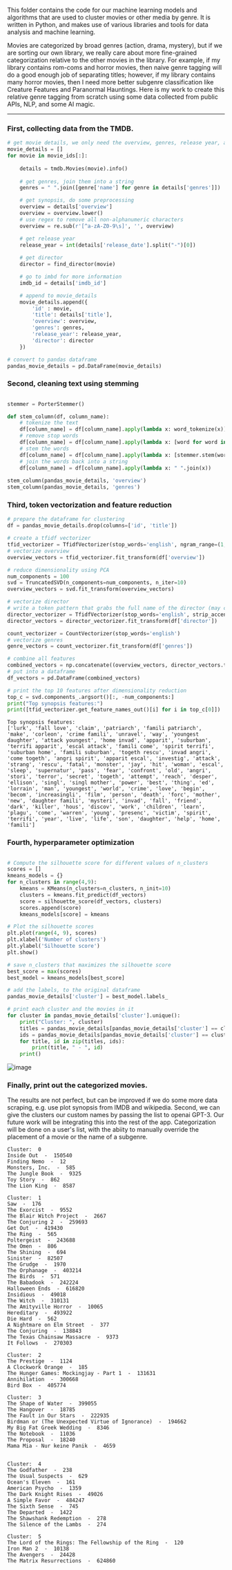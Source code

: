 This folder contains the code for our machine learning models and algorithms that are used to cluster movies or other media by genre. It is written in Python, and makes use of various libraries and tools for data analysis and machine learning.

Movies are categorized by broad genres (action, drama, mystery), but if we are sorting our own library, we really care about more fine-grained categorization relative to the other movies in the library. For example, if my library contains rom-coms and horror movies, then naive genre tagging will do a good enough job of separating titles; however, if my library contains many horror movies, then I need more better subgenre classification like Creature Features and Paranormal Hauntings. Here is my work to create this relative genre tagging from scratch using some data collected from public APIs, NLP, and some AI magic.
___

### First, collecting data from the TMDB.

```python
# get movie details, we only need the overview, genres, release year, and director
movie_details = []
for movie in movie_ids[:]:
    
    details = tmdb.Movies(movie).info()
    
    # get genres, join them into a string
    genres = " ".join([genre['name'] for genre in details['genres']])

    # get synopsis, do some preprocessing
    overview = details['overview']
    overview = overview.lower()
    # use regex to remove all non-alphanumeric characters
    overview = re.sub(r'[^a-zA-Z0-9\s]', '', overview)

    # get release year
    release_year = int(details['release_date'].split("-")[0])
    
    # get director
    director = find_director(movie)

    # go to imbd for more information
    imdb_id = details['imdb_id']

    # append to movie_details
    movie_details.append({
        'id' : movie,
        'title': details['title'],
        'overview': overview,
        'genres': genres,
        'release_year': release_year,
        'director': director
    })

# convert to pandas dataframe
pandas_movie_details = pd.DataFrame(movie_details)
```

### Second, cleaning text using stemming

```python

stemmer = PorterStemmer()

def stem_column(df, column_name):
    # tokenize the text
    df[column_name] = df[column_name].apply(lambda x: word_tokenize(x))
    # remove stop words
    df[column_name] = df[column_name].apply(lambda x: [word for word in x if word not in stopwords.words('english')])
    # stem the words
    df[column_name] = df[column_name].apply(lambda x: [stemmer.stem(word) for word in x])
    # join the words back into a string
    df[column_name] = df[column_name].apply(lambda x: " ".join(x))
    
stem_column(pandas_movie_details, 'overview')
stem_column(pandas_movie_details, 'genres')

```
### Third, token vectorization and feature reduction

```python
# prepare the dataframe for clustering
df = pandas_movie_details.drop(columns=['id', 'title'])

# create a tfidf vectorizer
tfid_vectorizer = TfidfVectorizer(stop_words='english', ngram_range=(1,2))
# vectorize overview
overview_vectors = tfid_vectorizer.fit_transform(df['overview'])

# reduce dimensionality using PCA
num_components = 100
svd = TruncatedSVD(n_components=num_components, n_iter=10)
overview_vectors = svd.fit_transform(overview_vectors)

# vectorize director
# write a token pattern that grabs the full name of the director (may contain periods)
director_vectorizer = TfidfVectorizer(stop_words='english', strip_accents='ascii', token_pattern=r'[a-zA-Z.\s]+')
director_vectors = director_vectorizer.fit_transform(df['director'])

count_vectorizer = CountVectorizer(stop_words='english')
# vectorize genres
genre_vectors = count_vectorizer.fit_transform(df['genres'])

# combine all features 
combined_vectors = np.concatenate((overview_vectors, director_vectors.toarray(), genre_vectors.toarray()), axis=1)
# put into a dataframe
df_vectors = pd.DataFrame(combined_vectors)

# print the top 10 features after dimensionality reduction
top_c = svd.components_.argsort()[:, -num_components:]
print("Top synopsis features:")
print([tfid_vectorizer.get_feature_names_out()[i] for i in top_c[0]])

```

    Top synopsis features:
    ['lurk', 'fall love', 'claim', 'patriarch', 'famili patriarch', 'make', 'corleon', 'crime famili', 'unravel', 'way', 'youngest daughter', 'attack youngest', 'home invad', 'apparit', 'suburban', 'terrifi apparit', 'escal attack', 'famili come', 'spirit terrifi', 'suburban home', 'famili suburban', 'togeth rescu', 'invad angri', 'come togeth', 'angri spirit', 'apparit escal', 'investig', 'attack', 'strang', 'rescu', 'fatal', 'monster', 'jay', 'hit', 'woman', 'escal', 'sleep', 'supernatur', 'pass', 'fear', 'confront', 'old', 'angri', 'stori', 'terror', 'secret', 'togeth', 'attempt', 'reach', 'desper', 'ellison', 'singl', 'singl mother', 'power', 'best', 'thing', 'ed', 'lorrain', 'man', 'youngest', 'world', 'crime', 'love', 'begin', 'becom', 'increasingli', 'film', 'person', 'death', 'forc', 'mother', 'new', 'daughter famili', 'mysteri', 'invad', 'fall', 'friend', 'dark', 'killer', 'hous', 'discov', 'work', 'children', 'learn', 'plagu', 'come', 'warren', 'young', 'presenc', 'victim', 'spirit', 'terrifi', 'year', 'live', 'life', 'son', 'daughter', 'help', 'home', 'famili']

### Fourth, hyperparameter optimization

```python

# Compute the silhouette score for different values of n_clusters
scores = []
kmeans_models = {}
for n_clusters in range(4,9):
    kmeans = KMeans(n_clusters=n_clusters, n_init=10)
    clusters = kmeans.fit_predict(df_vectors)
    score = silhouette_score(df_vectors, clusters)
    scores.append(score)
    kmeans_models[score] = kmeans

# Plot the silhouette scores
plt.plot(range(4, 9), scores)
plt.xlabel('Number of clusters')
plt.ylabel('Silhouette score')
plt.show()

# save n_clusters that maximizes the silhouette score
best_score = max(scores)
best_model = kmeans_models[best_score]

# add the labels, to the original dataframe
pandas_movie_details['cluster'] = best_model.labels_

# print each cluster and the movies in it
for cluster in pandas_movie_details['cluster'].unique():
    print("Cluster: ", cluster)
    titles = pandas_movie_details[pandas_movie_details['cluster'] == cluster]['title']
    ids = pandas_movie_details[pandas_movie_details['cluster'] == cluster]['id']
    for title, id in zip(titles, ids):
        print(title, " - ", id)
    print()
```
    
![image](https://user-images.githubusercontent.com/47376937/211188689-acf0c582-b24a-4241-933f-16cd6e8667a7.png)
    

### Finally, print out the categorized movies.
The results are not perfect, but can be improved if we do some more data scraping, e.g. use plot synopsis from IMDB and wikipedia. Second, we can give the clusters our custom names by passing the list to openai GPT-3. Our future work will be integrating this into the rest of the app. Categorization will be done on a user's list, with the abiity to manually override the placement of a movie or the name of a subgenre.

    Cluster:  0
    Inside Out  -  150540
    Finding Nemo  -  12
    Monsters, Inc.  -  585
    The Jungle Book  -  9325
    Toy Story  -  862
    The Lion King  -  8587
    
    Cluster:  1
    Saw  -  176
    The Exorcist  -  9552
    The Blair Witch Project  -  2667
    The Conjuring 2  -  259693
    Get Out  -  419430
    The Ring  -  565
    Poltergeist  -  243688
    The Omen  -  806
    The Shining  -  694
    Sinister  -  82507
    The Grudge  -  1970
    The Orphanage  -  403214
    The Birds  -  571
    The Babadook  -  242224
    Halloween Ends  -  616820
    Insidious  -  49018
    The Witch  -  310131
    The Amityville Horror  -  10065
    Hereditary  -  493922
    Die Hard  -  562
    A Nightmare on Elm Street  -  377
    The Conjuring  -  138843
    The Texas Chainsaw Massacre  -  9373
    It Follows  -  270303
    
    Cluster:  2
    The Prestige  -  1124
    A Clockwork Orange  -  185
    The Hunger Games: Mockingjay - Part 1  -  131631
    Annihilation  -  300668
    Bird Box  -  405774
    
    Cluster:  3
    The Shape of Water  -  399055
    The Hangover  -  18785
    The Fault in Our Stars  -  222935
    Birdman or (The Unexpected Virtue of Ignorance)  -  194662
    My Big Fat Greek Wedding  -  8346
    The Notebook  -  11036
    The Proposal  -  18240
    Mama Mia - Nur keine Panik  -  4659
    
    
    Cluster:  4
    The Godfather  -  238
    The Usual Suspects  -  629
    Ocean's Eleven  -  161
    American Psycho  -  1359
    The Dark Knight Rises  -  49026
    A Simple Favor  -  484247
    The Sixth Sense  -  745
    The Departed  -  1422
    The Shawshank Redemption  -  278
    The Silence of the Lambs  -  274
    
    Cluster:  5
    The Lord of the Rings: The Fellowship of the Ring  -  120
    Iron Man 2  -  10138
    The Avengers  -  24428
    The Matrix Resurrections  -  624860
